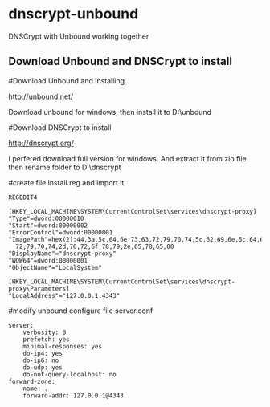 dnscrypt-unbound
================

DNSCrypt with Unbound working together


Download Unbound and DNSCrypt to install
-------------------------------------------

#Download Unbound and installing

http://unbound.net/

Download unbound for windows, then install it to D:\unbound



#Download DNSCrypt to install 

http://dnscrypt.org/

I perfered download full version for windows.
And extract it from zip file then rename folder to D:\dnscrypt


#create file install.reg and import it

```
REGEDIT4

[HKEY_LOCAL_MACHINE\SYSTEM\CurrentControlSet\services\dnscrypt-proxy]
"Type"=dword:00000010
"Start"=dword:00000002
"ErrorControl"=dword:00000001
"ImagePath"=hex(2):44,3a,5c,64,6e,73,63,72,79,70,74,5c,62,69,6e,5c,64,6e,73,63,\
  72,79,70,74,2d,70,72,6f,78,79,2e,65,78,65,00
"DisplayName"="dnscrypt-proxy"
"WOW64"=dword:00000001
"ObjectName"="LocalSystem"

[HKEY_LOCAL_MACHINE\SYSTEM\CurrentControlSet\services\dnscrypt-proxy\Parameters]
"LocalAddress"="127.0.0.1:4343"
```


#modify unbound configure file server.conf

```
server: 
    verbosity: 0 
    prefetch: yes
    minimal-responses: yes
    do-ip4: yes   
    do-ip6: no  
    do-udp: yes
    do-not-query-localhost: no
forward-zone:  
    name: .
    forward-addr: 127.0.0.1@4343
```
    
